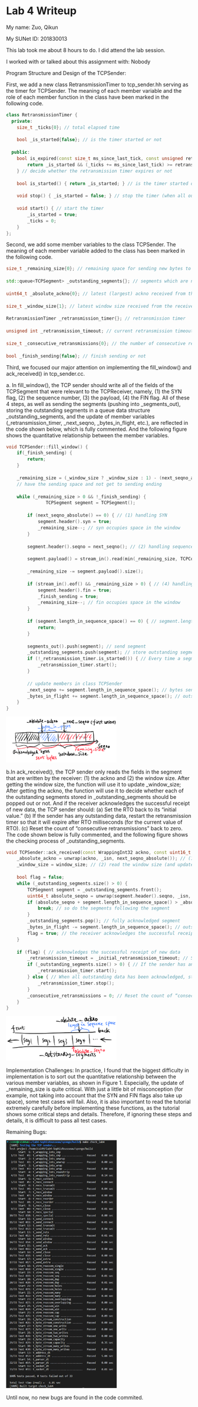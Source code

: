 Lab 4 Writeup
=============

My name: Zuo, Qikun

My SUNet ID: 201830013

This lab took me about 8 hours to do. I did attend the lab session.

I worked with or talked about this assignment with: Nobody

Program Structure and Design of the TCPSender:

First, we add a new class RetransmissionTimer to tcp_sender.hh serving as the timer for TCPSender. The meaning of each member variable and the role of each member function in the class have been marked in the following code.
```C++
class RetransmissionTimer {
  private:
    size_t _ticks{0}; // total elapsed time

    bool _is_started{false}; // is the timer started or not

  public:
    bool is_expired(const size_t ms_since_last_tick, const unsigned retransmission_timeout) {
        return _is_started && (_ticks += ms_since_last_tick) >= retransmission_timeout;
    } // decide whether the retransmission timer expires or not

    bool is_started() { return _is_started; } // is the timer started or not

    void stop() { _is_started = false; } // stop the timer (when all outstanding data has been acknowledged)

    void start() { // start the timer
        _is_started = true;
        _ticks = 0;  
    }
}; 
```
Second, we add some member variables to the class TCPSender. The meaning of each member variable added to the class has been marked in the following code.
```C++
size_t _remaining_size{0}; // remaining space for sending new bytes to the receiver

std::queue<TCPSegment> _outstanding_segments{}; // segments which are not acknowledged, stored in a queue

uint64_t _absolute_ackno{0}; // latest (largest) ackno received from the receiver

size_t _window_size{1}; // latest window size received from the receiver

RetransmissionTimer _retransmission_timer{}; // retransmission timer

unsigned int _retransmission_timeout; // current retransmission timeout (RTO)

size_t _consecutive_retransmissions{0}; // the number of consecutive retransmissions

bool _finish_sending{false}; // finish sending or not
```

Third, we focused our major attention on implementing the fill_window() and ack_received() in tcp_sender.cc. 

a. In fill_window(), the TCP sender should write all of the fields of the TCPSegment that were relevant to the TCPReceiver, namely, (1) the SYN flag, (2) the sequence number, (3) the payload, (4) the FIN flag. All of these 4 steps, as well as sending the segments (pushing into _segments_out), storing the outstanding segments in a queue data structure _outstanding_segments, and the update of member variables (_retransmission_timer, _next_seqno, _bytes_in_flight, etc.), are reflected in the code shown below, which is fully commented. And the following figure shows the quantitative relationship between the member variables.
```C++
void TCPSender::fill_window() {
    if(_finish_sending) {
        return;
    }

    _remaining_size = (_window_size ? _window_size : 1) - (next_seqno_absolute() - _absolute_ackno); // remaining space for sending new bytes to the receiver
    // have the sending space and not get to sending ending

    while (_remaining_size > 0 && !_finish_sending) {
               TCPSegment segment = TCPSegment();

        if (next_seqno_absolute() == 0) { // (1) handling SYN 
            segment.header().syn = true;
            _remaining_size--; // syn occupies space in the window
        }

        segment.header().seqno = next_seqno(); // (2) handling sequence number (seqno)
        
        segment.payload() = stream_in().read(min(_remaining_size, TCPConfig::MAX_PAYLOAD_SIZE)); // (3) handling payload // use min(_remaining_size, MSS)
        
        _remaining_size -= segment.payload().size();

        if (stream_in().eof() && _remaining_size > 0) { // (4) handling FIN
            segment.header().fin = true;
            _finish_sending = true;
            _remaining_size--; // fin occupies space in the window
        }

        if (segment.length_in_sequence_space() == 0) { // segment.length_in_sequence_space() == length of the segment 
            return;
        }

        segments_out().push(segment); // send segment
        _outstanding_segments.push(segment); // store outstanding segment
        if (!_retransmission_timer.is_started()) { // Every time a segment containing data (nonzero length in sequence space) is sent (whether it’s the first time or a retransmission), if the timer is not running, start it running so that it will expire after RTO milliseconds (for the current value of RTO).
            _retransmission_timer.start();
        }

        // update members in class TCPSender
        _next_seqno += segment.length_in_sequence_space(); // bytes sent to the receiver increases by segment.length_in_sequence_space()
        _bytes_in_flight += segment.length_in_sequence_space(); // outstanding bytes increase by segment.length_in_sequence_space()
    }
}
```
<img width = '300' src = "../screenshot2.png"/>

b.In ack_received(), the TCP sender only reads the fields in the segment that are written by the receiver: (1) the ackno and (2) the window size. After getting the window size, the function will use it to update _window_size; After getting the ackno, the function will use it to decide whether each of the outstanding segments stored in _outstanding_segments should be popped out or not. And if the receiver acknowledges the successful receipt of new data, the TCP sender should: (a) Set the RTO back to its “initial value.” (b) If the sender has any outstanding data, restart the retransmission timer so that it will expire after RTO milliseconds (for the current value of RTO). (c) Reset the count of “consecutive retransmissions” back to zero. The code shown below is fully commented, and the following figure shows the checking process of _outstanding_segments.
```C++
void TCPSender::ack_received(const WrappingInt32 ackno, const uint16_t window_size) {
    _absolute_ackno = unwrap(ackno, _isn, next_seqno_absolute()); // (1) read the ackno
    _window_size = window_size; // (2) read the window size (and update _window_size)

    bool flag = false;
    while (_outstanding_segments.size() > 0) {
        TCPSegment segment = _outstanding_segments.front();
        uint64_t absolute_seqno = unwrap(segment.header().seqno, _isn, next_seqno_absolute()); 
        if (absolute_seqno + segment.length_in_sequence_space() > _absolute_ackno) { // the segment is not fully acknowledged by the receiver
            break; // so do the segments following the segment
        }
        _outstanding_segments.pop(); // fully acknowledged segment
        _bytes_in_flight -= segment.length_in_sequence_space(); // outstanding bytes decrease by segment.length_in_sequence_space()
        flag = true; // the receiver acknowledges the successful receipt of new data
    }

    if (flag) { // acknowledges the successful receipt of new data
        _retransmission_timeout = _initial_retransmission_timeout; // Set the RTO back to its “initial value.
        if (_outstanding_segments.size() > 0) { // If the sender has any outstanding data, restart the retransmission timer so that it will expire after RTO milliseconds (for the current value of RTO).
            _retransmission_timer.start();
        } else { // When all outstanding data has been acknowledged, stop the retransmission timer.
            _retransmission_timer.stop();
        }
        _consecutive_retransmissions = 0; // Reset the count of “consecutive retransmissions” back to zero.
    }
}
```
<img width = '300' src = "../screenshot3.png"/>

Implementation Challenges:
In practice, I found that the biggest difficulty in implementation is to sort out the quantitative relationship between the various member variables, as shown in Figure 1. Especially, the update of _remaining_size is quite critical. With just a little bit of misconception (for example, not taking into account that the SYN and FIN flags also take up space), some test cases will fail. Also, it is also important to read the tutorial extremely carefully before implementing these functions, as the tutorial shows some critical steps and details. Therefore, if ignoring these steps and details, it is difficult to pass all test cases.

Remaining Bugs:

<img width = '300' src = "../screenshot.png"/>

Until now, no new bugs are found in the code commited.